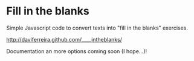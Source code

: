 Fill in the blanks
====================

Simple Javascript code to convert texts into "fill in the blanks" exercises.

http://daviferreira.github.com/____intheblanks/

Documentation an more options coming soon (I hope...)!
